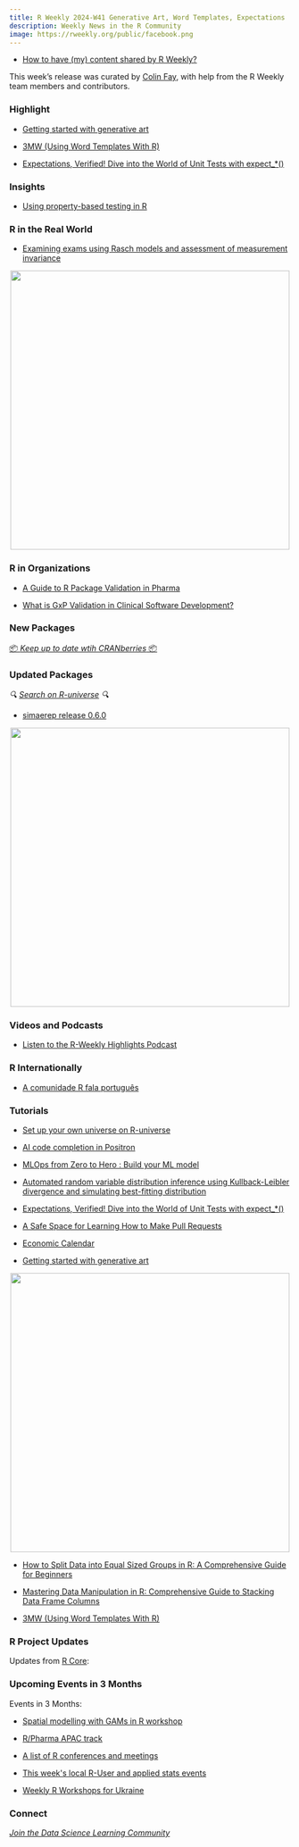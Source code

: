 ```yaml
---
title: R Weekly 2024-W41 Generative Art, Word Templates, Expectations
description: Weekly News in the R Community
image: https://rweekly.org/public/facebook.png
---
```


+ [How to have (my) content shared by R Weekly?](https://github.com/rweekly/rweekly.org#how-to-have-my-content-shared-by-r-weekly)

This week’s release was curated by [Colin Fay](https://colinfay.me), with help from the R Weekly team members and contributors.

### Highlight

+ [Getting started with generative art](https://nrennie.rbind.io/blog/getting-started-generative-art/)

+ [3MW (Using Word Templates With R)](https://3mw.albert-rapp.de/p/using-word-templates-with-r)

+ [Expectations, Verified! Dive into the World of Unit Tests with expect\_\*()](https://rtask.thinkr.fr/expectations-verified-dive-into-the-world-of-unit-tests-with-expect_/)


### Insights

+ [Using property-based testing in R](https://www.etiennebacher.com/posts/2024-10-01-using-property-testing-in-r/)

### R in the Real World

+ [Examining exams using Rasch models and assessment of measurement invariance](https://www.zeileis.org/news/exams/)

<div align = "center">
  <img src = "https://www.zeileis.org/assets/posts/2024-10-01-exams/piplot.png" width = "500px">
</div>


### R in Organizations

+ [A Guide to R Package Validation in Pharma](https://www.appsilon.com/post/r-package-validation-in-pharma)

+ [What is GxP Validation in Clinical Software Development?](https://www.appsilon.com/post/gxp-validation-in-clinical-software-development)

### New Packages

<!-- <p class="added-hostname"><a href="https://rweekly.org/live" target="_blank" class="externalLink">📦 <i>Go Live for More New Pkgs</i> 📦</a></p> -->
<p class="added-hostname"><a href="https://dirk.eddelbuettel.com/cranberries/cran/new/" target="_blank" class="externalLink">📦 <i>Keep up to date wtih CRANberries</i> 📦</a></p>

### Updated Packages

<i>🔍 [Search on R-universe](https://r-universe.dev/search/) 🔍</i>

+ [simaerep release 0.6.0](https://www.datisticsblog.com/2024/09/simaerep-v0.6.0/)

<div align = "center">
  <img src = "https://www.datisticsblog.com/post/2024-09-30-simaerep_files/figure-html/unnamed-chunk-3-1.png" width = "500px">
</div>


### Videos and Podcasts

+ [Listen to the R-Weekly Highlights Podcast](https://serve.podhome.fm/r-weekly-highlights)

### R Internationally

+ [A comunidade R fala português](https://ropensci.org/commcalls/translation-portuguese/)

### Tutorials

+ [Set up your own universe on R-universe](https://docs.r-universe.dev/publish/set-up.html)

+ [AI code completion in Positron](https://blog.stephenturner.us/p/ai-code-completion-in-positron)

+ [MLOps from Zero to Hero : Build your ML model](https://blog.thaink2.com/posts/mlops%20end%20to%20end%20part%2001/)

* [Automated random variable distribution inference using Kullback-Leibler divergence and simulating best-fitting distribution](https://thierrymoudiki.github.io/blog/2024/10/02/r/fitdistr)

+ [Expectations, Verified! Dive into the World of Unit Tests with expect\_\*()](https://rtask.thinkr.fr/expectations-verified-dive-into-the-world-of-unit-tests-with-expect_/)

* [A Safe Space for Learning How to Make Pull Requests](https://jcarroll.com.au/2024/10/01/a-safe-space-for-learning-how-to-make-pull-requests/)

+ [Economic Calendar](https://datawookie.dev/blog/2024/10/economic-calendar/)

+ [Getting started with generative art](https://nrennie.rbind.io/blog/getting-started-generative-art/)

<div align = "center">
  <img src = "https://nrennie.rbind.io/blog/getting-started-generative-art/abacus3.png" width = "500px">
</div>

+ [How to Split Data into Equal Sized Groups in R: A Comprehensive Guide for Beginners](https://www.spsanderson.com/steveondata/posts/2024-10-03/)

+ [Mastering Data Manipulation in R: Comprehensive Guide to Stacking Data Frame Columns](https://www.spsanderson.com/steveondata/posts/2024-09-30/)

+ [3MW (Using Word Templates With R)](https://3mw.albert-rapp.de/p/using-word-templates-with-r)


<!--<div class="post-more-begin></div><div class="post-more-end"></div>-->

### R Project Updates

Updates from [R Core](http://developer.r-project.org/blosxom.cgi/R-devel/NEWS):

### Upcoming Events in 3 Months

Events in 3 Months:

+ [Spatial modelling with GAMs in R workshop](https://r-posts.com/spatial-modelling-with-gams-in-r-workshop/)

+ [R/Pharma APAC track](https://rinpharma.com/post/2024-07-17-apac-track/)

+ [A list of R conferences and meetings](https://jumpingrivers.github.io/meetingsR/events.html)

+ [This week's local R-User and applied stats events](https://community.rstudio.com/c/irl)

+ [Weekly R Workshops for Ukraine](https://sites.google.com/view/dariia-mykhailyshyna/main/r-workshops-for-ukraine)

### Connect

<i>[Join the Data Science Learning Community](https://DSLC.io/)</i>
